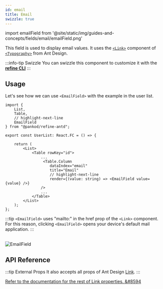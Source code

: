 ```yaml
---
id: email
title: Email
swizzle: true
---
```


import emailField from '@site/static/img/guides-and-concepts/fields/email/emailField.png'

This field is used to display email values. It uses the [`<Link>`](https://ant.design/components/typography/#FAQ) component of [`<Typography>`](https://ant.design/components/typography) from Ant Design.

:::info-tip Swizzle
You can swizzle this component to customize it with the [**refine CLI**](/docs/packages/documentation/cli)
:::

## Usage

Let's see how we can use `<EmailField>` with the example in the user list.

```tsx
import { 
    List,
    Table,
    // highlight-next-line
    EmailField
} from "@pankod/refine-antd";

export const UserList: React.FC = () => {

    return (
        <List>
            <Table rowKey="id">
                ...
                 <Table.Column
                    dataIndex="email"
                    title="Email"
                    // highlight-next-line
                    render={(value: string) => <EmailField value={value} />}
                />
                ...
            </Table>
        </List>
    );
};
```
:::tip
`<EmailField>` uses "mailto:" in the href prop of the `<Link>` component. For this reason, clicking `<EmailField>` opens your device's default mail application.
:::

<br/>
<div class="img-container">
    <div class="window">
        <div class="control red"></div>
        <div class="control orange"></div>
        <div class="control green"></div>
    </div>
    <img src={emailField} alt="EmailField" />
</div>

## API Reference

<PropsTable module="@pankod/refine-antd/EmailField" />

:::tip External Props
It also accepts all props of Ant Design [Link](https://ant.design/components/typography/#How-to-use-Typography.Link-in-react-router).
:::

[Refer to the documentation for the rest of Link properties. &#8594](https://ant.design/components/typography/#API)
